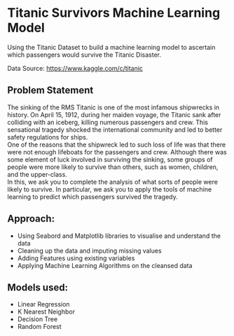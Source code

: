 # Titanic Survivors Machine Learning Model
Using the Titanic Dataset to build a machine learning model to ascertain which passengers would survive the Titanic Disaster.

Data Source: https://www.kaggle.com/c/titanic

## Problem Statement
<div>The sinking of the RMS Titanic is one of the most infamous shipwrecks in history. On April 15, 1912, during her maiden voyage, the Titanic sank after colliding with an iceberg, killing numerous passengers and crew. This sensational tragedy shocked the international community and led to better safety regulations for ships.
</div>

<div>One of the reasons that the shipwreck led to such loss of life was that there were not enough lifeboats for the passengers and crew. Although there was some element of luck involved in surviving the sinking, some groups of people were more likely to survive than others, such as women, children, and the upper-class.</div>
<div>In this, we ask you to complete the analysis of what sorts of people were likely to survive. In particular, we ask you to apply the tools of machine learning to predict which passengers survived the tragedy.</div>


## Approach:

- Using Seabord and Matplotlib libraries to visualise and understand the data
- Cleaning up the data and imputing missing values
- Adding Features using existing variables
- Applying Machine Learning Algorithms on the cleansed data

## Models used:

- Linear Regression
- K Nearest Neighbor
- Decision Tree
- Random Forest
